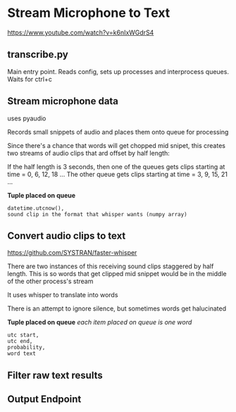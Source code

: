 # Stream Microphone to Text

https://www.youtube.com/watch?v=k6nIxWGdrS4

## transcribe.py
Main entry point.  Reads config, sets up processes and interprocess queues.  Waits for ctrl+c

## Stream microphone data
uses pyaudio

Records small snippets of audio and places them onto queue for processing

Since there's a chance that words will get chopped mid snipet, this creates two streams of audio clips that ard offset by half length:

If the half length is 3 seconds, then one of the queues gets clips starting at time = 0, 6, 12, 18 ...
The other queue gets clips starting at time = 3, 9, 15, 21 ...

**Tuple placed on queue**
```
datetime.utcnow(),
sound clip in the format that whisper wants (numpy array)
```

## Convert audio clips to text

https://github.com/SYSTRAN/faster-whisper

There are two instances of this receiving sound clips staggered by half length.  This is so words that get clipped mid snippet would be in the middle of the other process's stream

It uses whisper to translate into words

There is an attempt to ignore silence, but sometimes words get halucinated

**Tuple placed on queue**
*each item placed on queue is one word*
```
utc start,
utc end,
probability,
word text
```

## Filter raw text results

## Output Endpoint